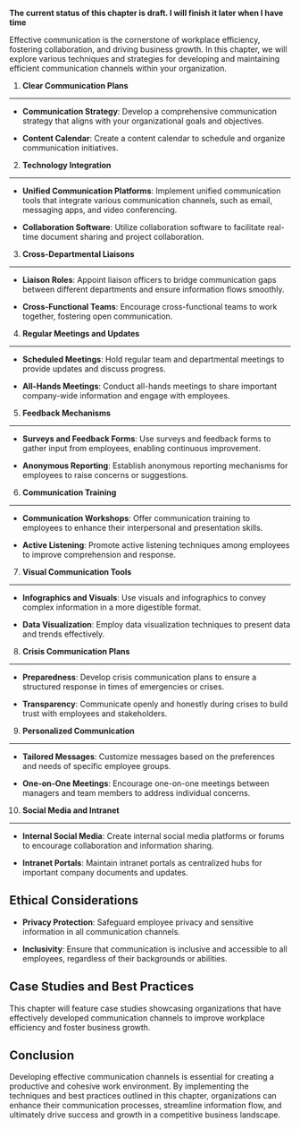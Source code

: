 **The current status of this chapter is draft. I will finish it later when I have time**

Effective communication is the cornerstone of workplace efficiency, fostering collaboration, and driving business growth. In this chapter, we will explore various techniques and strategies for developing and maintaining efficient communication channels within your organization.

1. **Clear Communication Plans**
--------------------------------

* **Communication Strategy**: Develop a comprehensive communication strategy that aligns with your organizational goals and objectives.

* **Content Calendar**: Create a content calendar to schedule and organize communication initiatives.

2. **Technology Integration**
-----------------------------

* **Unified Communication Platforms**: Implement unified communication tools that integrate various communication channels, such as email, messaging apps, and video conferencing.

* **Collaboration Software**: Utilize collaboration software to facilitate real-time document sharing and project collaboration.

3. **Cross-Departmental Liaisons**
----------------------------------

* **Liaison Roles**: Appoint liaison officers to bridge communication gaps between different departments and ensure information flows smoothly.

* **Cross-Functional Teams**: Encourage cross-functional teams to work together, fostering open communication.

4. **Regular Meetings and Updates**
-----------------------------------

* **Scheduled Meetings**: Hold regular team and departmental meetings to provide updates and discuss progress.

* **All-Hands Meetings**: Conduct all-hands meetings to share important company-wide information and engage with employees.

5. **Feedback Mechanisms**
--------------------------

* **Surveys and Feedback Forms**: Use surveys and feedback forms to gather input from employees, enabling continuous improvement.

* **Anonymous Reporting**: Establish anonymous reporting mechanisms for employees to raise concerns or suggestions.

6. **Communication Training**
-----------------------------

* **Communication Workshops**: Offer communication training to employees to enhance their interpersonal and presentation skills.

* **Active Listening**: Promote active listening techniques among employees to improve comprehension and response.

7. **Visual Communication Tools**
---------------------------------

* **Infographics and Visuals**: Use visuals and infographics to convey complex information in a more digestible format.

* **Data Visualization**: Employ data visualization techniques to present data and trends effectively.

8. **Crisis Communication Plans**
---------------------------------

* **Preparedness**: Develop crisis communication plans to ensure a structured response in times of emergencies or crises.

* **Transparency**: Communicate openly and honestly during crises to build trust with employees and stakeholders.

9. **Personalized Communication**
---------------------------------

* **Tailored Messages**: Customize messages based on the preferences and needs of specific employee groups.

* **One-on-One Meetings**: Encourage one-on-one meetings between managers and team members to address individual concerns.

10. **Social Media and Intranet**
---------------------------------

* **Internal Social Media**: Create internal social media platforms or forums to encourage collaboration and information sharing.

* **Intranet Portals**: Maintain intranet portals as centralized hubs for important company documents and updates.

Ethical Considerations
----------------------

* **Privacy Protection**: Safeguard employee privacy and sensitive information in all communication channels.

* **Inclusivity**: Ensure that communication is inclusive and accessible to all employees, regardless of their backgrounds or abilities.

Case Studies and Best Practices
-------------------------------

This chapter will feature case studies showcasing organizations that have effectively developed communication channels to improve workplace efficiency and foster business growth.

Conclusion
----------

Developing effective communication channels is essential for creating a productive and cohesive work environment. By implementing the techniques and best practices outlined in this chapter, organizations can enhance their communication processes, streamline information flow, and ultimately drive success and growth in a competitive business landscape.
